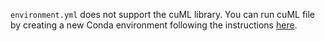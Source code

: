```environment.yml``` does not support the cuML library. You can run cuML file by creating a new Conda environment following the instructions [here](https://docs.rapids.ai/install#selector).
